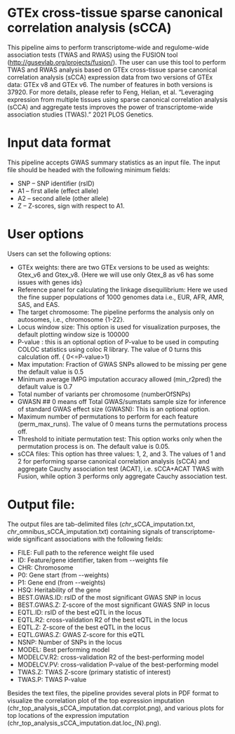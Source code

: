# GTEx cross-tissue sparse canonical correlation analysis (sCCA)

This pipeline aims to perform transcriptome-wide and regulome-wide association tests (TWAS and RWAS) using the FUSION  tool (http://gusevlab.org/projects/fusion/). The user can use this tool to perform TWAS and RWAS analysis based on GTEx cross-tissue sparse canonical correlation analysis (sCCA) expression data from two versions of GTEx data: GTEx v8 and GTEx v6. The number of features in both versions is 37920. For more details, please refer to Feng, Helian, et al. “Leveraging expression from multiple tissues using sparse canonical correlation analysis (sCCA) and aggregate tests improves the power of transcriptome-wide association studies (TWAS).” 2021 PLOS Genetics.

# Input data format
This pipeline accepts  GWAS summary statistics as an input file. The input file should be headed with the following minimum fields:  
- SNP – SNP identifier (rsID)
- A1 – first allele (effect allele)
- A2 – second allele (other allele)
- Z – Z-scores, sign with respect to A1.

# User options
Users can set the following options:
- GTEx weights: there are two GTEx versions to be used as weights: Gtex_v6 and Gtex_v8. {Here we will use only Gtex_8 as v6 has some issues with genes ids}
- Reference panel for calculating the linkage disequilibrium: Here we used the fine supper populations of 1000 genomes data i.e.,  EUR, AFR, AMR, SAS, and  EAS. 
- The target chromosome: The pipeline performs the analysis only on autosomes, i.e., chromosome {1-22}.
- Locus window size: This option is used for visualization purposes,  the default plotting window size is  100000
- P-value : this is an optional option of P-value to be used in computing  COLOC statistics using coloc R library. The value of 0 turns this calculation off.  { 0<=P-value>1}
- Max imputation: Fraction of GWAS SNPs allowed to be missing per gene the default value is  0.5
- Minimum average IMPG imputation accuracy allowed (min_r2pred) the default value is	 0.7
- Total number of variants per chromosome (numberOfSNPs)
- GWASN  ## 0 means off
Total GWAS/sumstats sample size for inference of standard GWAS effect size (GWASN): This is an optional option. 
- Maximum number of permutations to perform for each feature (perm_max_runs). The value of  0 means turns the permutations process off.	
- Threshold to initiate permutation test: This option works only when the permutation process is on. The default value is 0.05.
- sCCA files: This option has three values: 1, 2, and 3.  The values of 1 and 2  for performing sparse canonical correlation analysis (sCCA) and aggregate Cauchy association test (ACAT), i.e. sCCA+ACAT TWAS with Fusion, while option 3 performs only aggregate Cauchy association test. 

# Output file:
The output files are tab-delimited files (*chr*_sCCA_imputation.txt, *chr*_omnibus_sCCA_imputation.txt) containing  signals of transcriptome-wide significant associations  with the following fields:
- FILE: Full path to the reference weight file used
- ID: Feature/gene identifier, taken from --weights file
- CHR: Chromosome
- P0: Gene start (from --weights)
- P1: Gene end (from --weights)
- HSQ: Heritability of the gene
- BEST.GWAS.ID: rsID of the most significant GWAS SNP in locus
- BEST.GWAS.Z: Z-score of the most significant GWAS SNP in locus
- EQTL.ID: rsID of the best eQTL in the locus
- EQTL.R2: cross-validation R2 of the best eQTL in the locus
- EQTL.Z: Z-score of the best eQTL in the locus
- EQTL.GWAS.Z: GWAS Z-score for this eQTL
- NSNP: Number of SNPs in the locus
- MODEL: Best performing model 
- MODELCV.R2: cross-validation R2 of the best-performing model
- MODELCV.PV: cross-validation P-value of the best-performing model
- TWAS.Z: TWAS Z-score (primary statistic of interest)
- TWAS.P: TWAS P-value


Besides the text files, the pipeline provides several plots in PDF format to visualize the correlation plot of the top expression imputation (chr_top_analysis_sCCA_imputation.dat.corrplot.png), and various plots for top locations of the expression imputation (chr_top_analysis_sCCA_imputation.dat.loc_{N}.png). 







